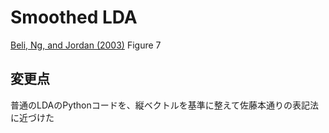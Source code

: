 # Smoothed LDA
[Beli, Ng, and Jordan (2003)](http://www.jmlr.org/papers/volume3/blei03a/blei03a.pdf) Figure 7

## 変更点
普通のLDAのPythonコードを、縦ベクトルを基準に整えて佐藤本通りの表記法に近づけた
